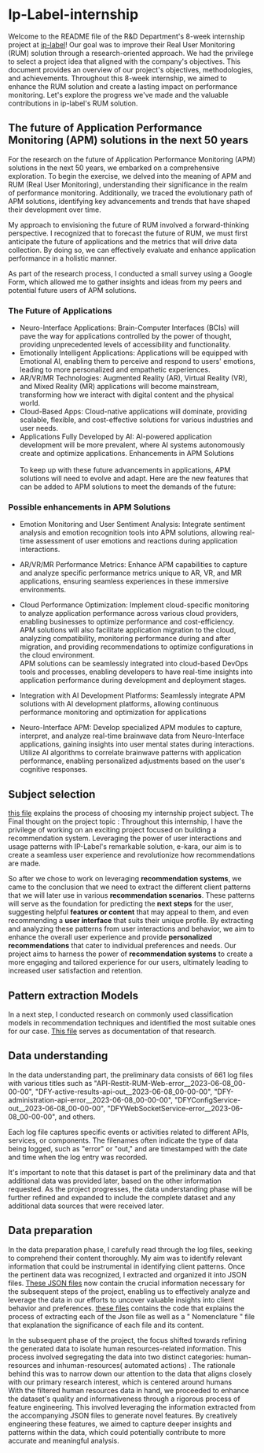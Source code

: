 # Ip-Label-internship
Welcome to the README file of the R&D Department's 8-week internship project at [ip-label](https://www.ip-label.fr/)! Our goal was to improve their Real User Monitoring (RUM) solution through a research-oriented approach. We had the privilege to select a project idea that aligned with the company's objectives. This document provides an overview of our project's objectives, methodologies, and achievements. Throughout this 8-week internship, we aimed to enhance the RUM solution and create a lasting impact on performance monitoring. Let's explore the progress we've made and the valuable contributions in ip-label's RUM solution.
## The future of Application Performance Monitoring (APM) solutions in the next 50 years
For the research on the future of Application Performance Monitoring (APM) solutions in the next 50 years, we embarked on a comprehensive exploration. To begin the exercise, we delved into the meaning of APM and RUM (Real User Monitoring), understanding their significance in the realm of performance monitoring. Additionally, we traced the evolutionary path of APM solutions, identifying key advancements and trends that have shaped their development over time.

My approach to envisioning the future of RUM involved a forward-thinking perspective. I recognized that to forecast the future of RUM, we must first anticipate the future of applications and the metrics that will drive data collection. By doing so, we can effectively evaluate and enhance application performance in a holistic manner.

As part of the research process, I conducted a small survey using a Google Form, which allowed me to gather insights and ideas from my peers and potential future users of APM solutions.
### The Future of Applications
- Neuro-Interface Applications:
Brain-Computer Interfaces (BCIs) will pave the way for applications controlled by the power of thought, providing unprecedented levels of accessibility and functionality.
- Emotionally Intelligent Applications:
Applications will be equipped with Emotional AI, enabling them to perceive and respond to users' emotions, leading to more personalized and empathetic experiences.
- AR/VR/MR Technologies:
Augmented Reality (AR), Virtual Reality (VR), and Mixed Reality (MR) applications will become mainstream, transforming how we interact with digital content and the physical world.
- Cloud-Based Apps:
Cloud-native applications will dominate, providing scalable, flexible, and cost-effective solutions for various industries and user needs.
- Applications Fully Developed by AI:
AI-powered application development will be more prevalent, where AI systems autonomously create and optimize applications.
Enhancements in APM Solutions </br> </br>
To keep up with these future advancements in applications, APM solutions will need to evolve and adapt. Here are the new features that can be added to APM solutions to meet the demands of the future:
### Possible enhancements in APM Solutions

- Emotion Monitoring and User Sentiment Analysis:
Integrate sentiment analysis and emotion recognition tools into APM solutions, allowing real-time assessment of user emotions and reactions during application interactions.

- AR/VR/MR Performance Metrics:
Enhance APM capabilities to capture and analyze specific performance metrics unique to AR, VR, and MR applications, ensuring seamless experiences in these immersive environments.

- Cloud Performance Optimization:
  Implement cloud-specific monitoring to analyze application performance across various cloud providers, enabling businesses to optimize performance and cost-efficiency.</br>
APM solutions will also facilitate application migration to the cloud, analyzing compatibility, monitoring performance during and after migration, and providing recommendations to optimize configurations in the cloud environment.</br>
APM solutions can be seamlessly integrated into cloud-based DevOps tools and processes, enabling developers to have real-time insights into application performance during development and deployment stages.
- Integration with AI Development Platforms:
Seamlessly integrate APM solutions with AI development platforms, allowing continuous performance monitoring and optimization for applications
- Neuro-Interface APM:
Develop specialized APM modules to capture, interpret, and analyze real-time brainwave data from Neuro-Interface applications, gaining insights into user mental states during interactions.
Utilize AI algorithms to correlate brainwave patterns with application performance, enabling personalized adjustments based on the user's cognitive responses.
## Subject selection
[this file](idea.pptx) explains the process of choosing my internship project subject.
The Final thought on the project topic : Throughout this internship, I have the privilege of working on an exciting project focused on building a recommendation system. Leveraging the power of user interactions and usage patterns with IP-Label's remarkable solution, e-kara, our aim is to create a seamless user experience and revolutionize how recommendations are made. </br>

So after we chose to work on leveraging **recommendation systems**, we came to the conclusion that we need to extract the different client patterns that we will later use in various **recommendation scenarios**. These patterns will serve as the foundation for predicting the **next steps** for the user, suggesting helpful **features or content** that may appeal to them, and even recommending a **user interface** that suits their unique profile. By extracting and analyzing these patterns from user interactions and behavior, we aim to enhance the overall user experience and provide **personalized recommendations** that cater to individual preferences and needs. Our project aims to harness the power of **recommendation systems** to create a more engaging and tailored experience for our users, ultimately leading to increased user satisfaction and retention.
## Pattern extraction Models 
In a next step, I conducted research on commonly used classification models in recommendation techniques and identified the most suitable ones for our case. [This file](Benchmark1.pptx) serves as documentation of that research.
## Data understanding
In the data understanding part, the preliminary data consists of 661 log files with various titles such as "API-Restit-RUM-Web-error__2023-06-08_00-00-00", "DFY-active-results-api-out__2023-06-08_00-00-00", "DFY-administration-api-error__2023-06-08_00-00-00", "DFYConfigService-out__2023-06-08_00-00-00", "DFYWebSocketService-error__2023-06-08_00-00-00", and others.

Each log file captures specific events or activities related to different APIs, services, or components. The filenames often indicate the type of data being logged, such as "error" or "out," and are timestamped with the date and time when the log entry was recorded.

It's important to note that this dataset is part of the preliminary data and that additional data was provided later, based on the other information requested. As the project progresses, the data understanding phase will be further refined and expanded to include the complete dataset and any additional data sources that were received later.
## Data preparation
In the data preparation phase, I carefully read through the log files, seeking to comprehend their content thoroughly. My aim was to identify relevant information that could be instrumental in identifying client patterns. Once the pertinent data was recognized, I extracted and organized it into JSON files. [These JSON files](Bureau.rar) now contain the crucial information necessary for the subsequent steps of the project, enabling us to effectively analyze and leverage the data in our efforts to uncover valuable insights into client behavior and preferences.
[these files](FeatureExtraction.rar) contains the code that explains the process of extracting each of the Json file as well as a " Nomenclature " file that explanation the significance of each file and its content.
</br>

In the subsequent phase of the project, the focus shifted towards refining the generated data to isolate human resources-related information. This process involved segregating the data into two distinct categories: human-resources and inhuman-resources( automated actions) . The rationale behind this was to narrow down our attention to the data that aligns closely with our primary research interest, which is centered around humans
</br>
With the filtered human resources data in hand, we proceeded to enhance the dataset's quality and informativeness through a rigorous process of feature engineering. This involved leveraging the information extracted from the accompanying JSON files to generate novel features. By creatively engineering these features, we aimed to capture deeper insights and patterns within the data, which could potentially contribute to more accurate and meaningful analysis.







